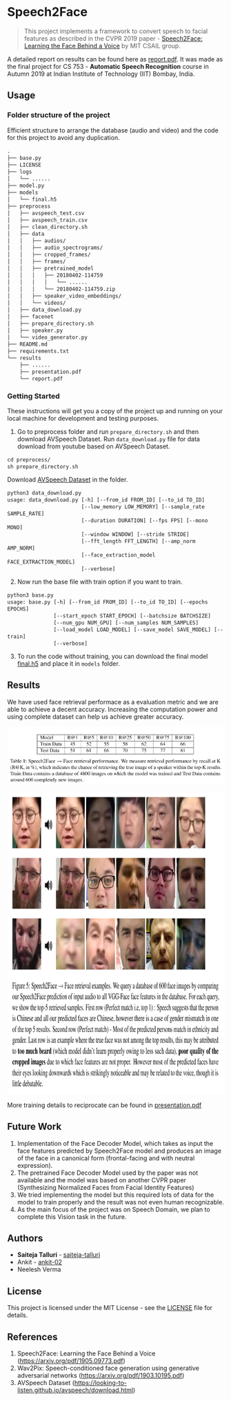 # Speech2Face
> This project implements a framework to convert speech to facial features as described in the CVPR 2019 paper - [Speech2Face: Learning the Face Behind a Voice](https://arxiv.org/pdf/1905.09773.pdf) by MIT CSAIL group.

A detailed report on results can be found here as [report.pdf](/results/report.pdf). It was made as the final project for CS 753 - **Automatic Speech Recognition** course in Autumn 2019 at Indian Institute of Technology (IIT) Bombay, India.

## Usage

### Folder structure of the project

Efficient structure to arrange the database (audio and video) and the code for this project to avoid any duplication.

```
.
├── base.py
├── LICENSE
├── logs
│   └── ......
├── model.py
├── models
│   └── final.h5
├── preprocess
│   ├── avspeech_test.csv
│   ├── avspeech_train.csv
│   ├── clean_directory.sh
│   ├── data
│   │   ├── audios/
│   │   ├── audio_spectrograms/
│   │   ├── cropped_frames/
│   │   ├── frames/
│   │   ├── pretrained_model
│   │   │   ├── 20180402-114759
│   │   │   │   └── ......
│   │   │   └── 20180402-114759.zip
│   │   ├── speaker_video_embeddings/
│   │   └── videos/
│   ├── data_download.py
│   ├── facenet
│   ├── prepare_directory.sh
│   ├── speaker.py
│   └── video_generator.py
├── README.md
├── requirements.txt
└── results
    ├── ......
    ├── presentation.pdf
    └── report.pdf
```

### Getting Started

These instructions will get you a copy of the project up and running on your local machine for development and testing purposes.

1. Go to preprocess folder and run `prepare_directory.sh` and then download AVSpeech Dataset. Run `data_download.py` file for data download from youtube based on AVSpeech Dataset.
```
cd preprocess/
sh prepare_directory.sh
```
Download [AVSpeech Dataset](https://looking-to-listen.github.io/avspeech/download.html) in the folder.
```
python3 data_download.py
usage: data_download.py [-h] [--from_id FROM_ID] [--to_id TO_ID]
                        [--low_memory LOW_MEMORY] [--sample_rate SAMPLE_RATE]
                        [--duration DURATION] [--fps FPS] [--mono MONO]
                        [--window WINDOW] [--stride STRIDE]
                        [--fft_length FFT_LENGTH] [--amp_norm AMP_NORM]
                        [--face_extraction_model FACE_EXTRACTION_MODEL]
                        [--verbose]
```
2. Now run the base file with train option if you want to train.
```
python3 base.py
usage: base.py [-h] [--from_id FROM_ID] [--to_id TO_ID] [--epochs EPOCHS]
               [--start_epoch START_EPOCH] [--batchsize BATCHSIZE]
               [--num_gpu NUM_GPU] [--num_samples NUM_SAMPLES]
               [--load_model LOAD_MODEL] [--save_model SAVE_MODEL] [--train]
               [--verbose]
```
3. To run the code without training, you can download the final model [final.h5](https://drive.google.com/open?id=1v0y6eybC1YhhuFNcU6iy_LZN2l4XSRIO) and place it in `models` folder.

## Results

We have used face retrieval performace as a evaluation metric and we are able to achieve a decent accuracy. Increasing the computation power and using complete dataset can help us achieve greater accuracy.

<p align="center">
    <img src="results/result1.png" alt="Image"/>
</p>
<p align="center">
    <img src="results/result2.png" alt="Image" width="800" height="700"/>
</p>

More training details to reciprocate can be found in [presentation.pdf](/results/presentation.pdf)

## Future Work

1. Implementation of the Face Decoder Model, which takes as input the face features predicted by Speech2Face model and produces an image of the face in a canonical form (frontal-facing and with neutral expression).
2. The pretrained Face Decoder Model used by the paper was not available and the model was based on another CVPR paper (Synthesizing Normalized Faces from Facial Identity Features)
3. We tried implementing the model but this required lots of data for the model to train properly and the result was not even human recognizable.
4. As the main focus of the project was on Speech Domain, we plan to complete this Vision task in the future.

## Authors

* **Saiteja Talluri** - [saiteja-talluri](https://github.com/saiteja-talluri)
* Ankit - [ankit-02](https://github.com/ankit-02)
* Neelesh Verma

## License

This project is licensed under the MIT License - see the [LICENSE](LICENSE) file for details.

## References

1. Speech2Face: Learning the Face Behind a Voice (https://arxiv.org/pdf/1905.09773.pdf)
2. Wav2Pix: Speech-conditioned face generation using generative adversarial networks (https://arxiv.org/pdf/1903.10195.pdf)
3. AVSpeech Dataset (https://looking-to-listen.github.io/avspeech/download.html)

